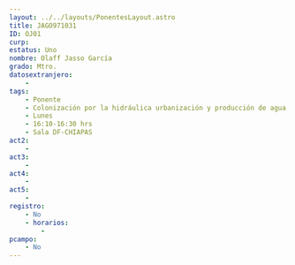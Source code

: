 ```yaml
---
layout: ../../layouts/PonentesLayout.astro
title: JAGO971031
ID: OJ01
curp: 
estatus: Uno
nombre: Olaff Jasso García
grado: Mtro.
datosextranjero:
    - 
tags:
    - Ponente
    - Colonización por la hidráulica urbanización y producción de agua en la Sabana de Bogotá, el caso del municipio de Soacha
    - Lunes
    - 16:10-16:30 hrs
    - Sala DF-CHIAPAS
act2: 
    - 
act3: 
    - 
act4: 
    - 
act5: 
    - 
registro:
    - No
    - horarios:
        -
pcampo:
    - No
---
```

